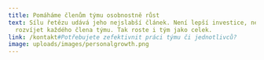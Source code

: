 ```yaml
---
title: Pomáháme členům týmu osobnostně růst
text: Sílu řetězu udává jeho nejslabší článek. Není lepší investice, než
  rozvíjet každého člena týmu. Tak roste i tým jako celek.
link: /kontakt#Potřebujete zefektivnit práci týmu či jednotlivců?
image: uploads/images/personalgrowth.png
---
```

